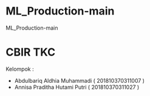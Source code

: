 # ML_Production-main
 ML_Production-main
 
# CBIR TKC
Kelompok : 
- Abdulbariq Aldhia Muhammadi ( 201810370311007 )
- Annisa Praditha Hutami Putri ( 201810370311027 )
